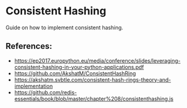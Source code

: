 # Consistent Hashing

Guide on how to implement consistent hashing.

## References:

- https://ep2017.europython.eu/media/conference/slides/leveraging-consistent-hashing-in-your-python-applications.pdf
- https://github.com/AkshatM/ConsistentHashRing
- https://akshatm.svbtle.com/consistent-hash-rings-theory-and-implementation
- https://github.com/redis-essentials/book/blob/master/chapter%208/consistenthashing.js
